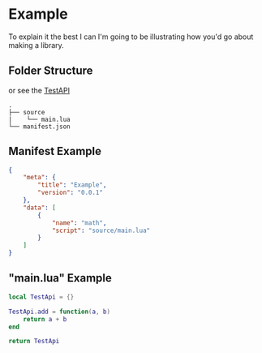# Example

To explain it the best I can I'm going to be illustrating how you'd go about making a library.

## Folder Structure
or see the [TestAPI](../example/TestAPI)
```
.
├── source
|    └── main.lua 
└── manifest.json

```

## Manifest Example
```json
{
    "meta": {
        "title": "Example",
        "version": "0.0.1"
    },
    "data": [
        {
            "name": "math",
            "script": "source/main.lua"
        }
    ]
}
```

## "main.lua" Example
```lua
local TestApi = {}

TestApi.add = function(a, b)
    return a + b
end

return TestApi
```
